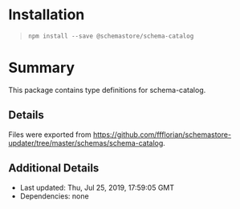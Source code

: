 # Installation
> `npm install --save @schemastore/schema-catalog`

# Summary
This package contains type definitions for schema-catalog.

## Details
Files were exported from https://github.com/ffflorian/schemastore-updater/tree/master/schemas/schema-catalog.

## Additional Details
* Last updated: Thu, Jul 25, 2019, 17:59:05 GMT
* Dependencies: none
